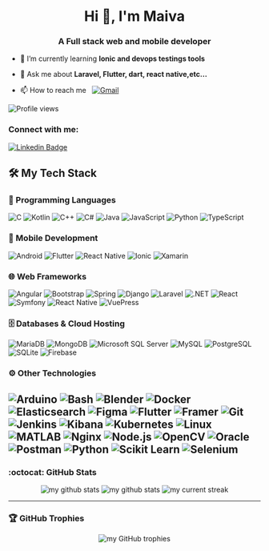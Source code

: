 
<h1 align="center">Hi 👋, I'm Maiva </h1>
<h3 align="center">A Full stack web and mobile developer</h3>


- 🌱 I’m currently learning **Ionic and devops testings tools**

- 💬 Ask me about **Laravel, Flutter, dart, react native,etc...**

- 📫 How to reach me &nbsp; [![Gmail](https://img.shields.io/badge/Gmail-D14836?style=for-the-badge&logo=gmail&logoColor=white)](mailto:maiva.magnifouet@2025.ucac-icam)

![Profile views](https://komarev.com/ghpvc/?username=maiva-hub&label=Profile%20views&color=0e75b6&style=for-the-badge)

<h3 align="left">Connect with me:</h3>

[![Linkedin Badge](https://img.shields.io/badge/-linkedin-blue?style=for-the-badge&logo=Linkedin&logoColor=white&link=https://www.linkedin.com/in/maiva-schela-magnifouet-zefack-24938a238/)](https://www.linkedin.com/in/maiva-schela-magnifouet-zefack-24938a238/)

## 🛠️ My Tech Stack

### :toolbox: Programming Languages

![C](https://img.shields.io/badge/C-00599C?style=for-the-badge&logo=c&logoColor=white)
![Kotlin](https://img.shields.io/badge/Kotlin-0095D5.svg?style=for-the-badge&logo=kotlin&logoColor=white)
![C++](https://img.shields.io/badge/C++-00599C?style=for-the-badge&logo=cplusplus&logoColor=white)
![C#](https://img.shields.io/badge/C%23-239120?style=for-the-badge&logo=csharp&logoColor=white)
![Java](https://img.shields.io/badge/Java-007396?style=for-the-badge&logo=java&logoColor=white)
![JavaScript](https://img.shields.io/badge/JavaScript-F7DF1E.svg?style=for-the-badge&logo=javascript&logoColor=black)
![Python](https://img.shields.io/badge/Python-3776AB.svg?style=for-the-badge&logo=python&logoColor=white)
![TypeScript](https://img.shields.io/badge/TypeScript-3178C6.svg?style=for-the-badge&logo=typescript&logoColor=white)

### 📱 Mobile Development

![Android](https://img.shields.io/badge/Android-3DDC84?style=for-the-badge&logo=android&logoColor=white)
![Flutter](https://img.shields.io/badge/Flutter-02569B?style=for-the-badge&logo=flutter&logoColor=white)
![React Native](https://img.shields.io/badge/React_Native-20232A?style=for-the-badge&logo=react&logoColor=61DAFB)
![Ionic](https://img.shields.io/badge/Ionic-3880FF?style=for-the-badge&logo=ionic&logoColor=white)
![Xamarin](https://img.shields.io/badge/Xamarin-3498DB?style=for-the-badge&logo=xamarin&logoColor=white)

### :globe_with_meridians: Web Frameworks

![Angular](https://img.shields.io/badge/Angular-DD0031?style=for-the-badge&logo=angular&logoColor=white)
![Bootstrap](https://img.shields.io/badge/Bootstrap-7952B3?style=for-the-badge&logo=bootstrap&logoColor=white)
![Spring](https://img.shields.io/badge/Spring-6DB33F.svg?style=for-the-badge&logo=spring&logoColor=white)
![Django](https://img.shields.io/badge/Django-092E20?style=for-the-badge&logo=django&logoColor=white)
![Laravel](https://img.shields.io/badge/Laravel-FF2D20.svg?style=for-the-badge&logo=laravel&logoColor=white)
![.NET](https://img.shields.io/badge/.NET-512BD4?style=for-the-badge&logo=dotnet&logoColor=white)
![React](https://img.shields.io/badge/React-20232A.svg?style=for-the-badge&logo=react&logoColor=61DAFB)
![Symfony](https://img.shields.io/badge/Symfony-000000.svg?style=for-the-badge&logo=symfony&logoColor=white)
![React Native](https://img.shields.io/badge/React%20Native-20232A.svg?style=for-the-badge&logo=react&logoColor=61DAFB)
![VuePress](https://img.shields.io/badge/VuePress-35495E.svg?style=for-the-badge&logo=vue.js&logoColor=4FC08D)

### 🗄️ Databases & Cloud Hosting

![MariaDB](https://img.shields.io/badge/MariaDB-003545.svg?style=for-the-badge&logo=mariadb&logoColor=white)
![MongoDB](https://img.shields.io/badge/MongoDB-47A248.svg?style=for-the-badge&logo=mongodb&logoColor=white)
![Microsoft SQL Server](https://img.shields.io/badge/Microsoft%20SQL%20Server-CC2927.svg?style=for-the-badge&logo=microsoft-sql-server&logoColor=white)
![MySQL](https://img.shields.io/badge/MySQL-4479A1.svg?style=for-the-badge&logo=mysql&logoColor=white)
![PostgreSQL](https://img.shields.io/badge/PostgreSQL-336791.svg?style=for-the-badge&logo=postgresql&logoColor=white)
![SQLite](https://img.shields.io/badge/SQLite-003B57.svg?style=for-the-badge&logo=sqlite&logoColor=white)
![Firebase](https://img.shields.io/badge/Firebase-FFCA28?style=for-the-badge&logo=firebase&logoColor=white)

### :gear: Other Technologies

<!-- Add other categories and technologies as needed -->


![Arduino](https://img.shields.io/badge/Arduino-00979D?style=for-the-badge&logo=arduino&logoColor=white)
![Bash](https://img.shields.io/badge/Bash-4EAA25?style=for-the-badge&logo=gnu-bash&logoColor=white)
![Blender](https://img.shields.io/badge/Blender-F5792A?style=for-the-badge&logo=blender&logoColor=white)
![Docker](https://img.shields.io/badge/Docker-2496ED?style=for-the-badge&logo=docker&logoColor=white)
![Elasticsearch](https://img.shields.io/badge/Elasticsearch-005571?style=for-the-badge&logo=elasticsearch&logoColor=white)
![Figma](https://img.shields.io/badge/Figma-F24E1E?style=for-the-badge&logo=figma&logoColor=white)
![Flutter](https://img.shields.io/badge/Flutter-02569B?style=for-the-badge&logo=flutter&logoColor=white)
![Framer](https://img.shields.io/badge/Framer-0055FF?style=for-the-badge&logo=framer&logoColor=white)
![Git](https://img.shields.io/badge/Git-F05032?style=for-the-badge&logo=git&logoColor=white)
![Jenkins](https://img.shields.io/badge/Jenkins-D24939.svg?style=for-the-badge&logo=jenkins&logoColor=white)
![Kibana](https://img.shields.io/badge/Kibana-005571.svg?style=for-the-badge&logo=kibana&logoColor=white)
![Kubernetes](https://img.shields.io/badge/Kubernetes-326CE5.svg?style=for-the-badge&logo=kubernetes&logoColor=white)
![Linux](https://img.shields.io/badge/Linux-FCC624.svg?style=for-the-badge&logo=linux&logoColor=black)
![MATLAB](https://img.shields.io/badge/MATLAB-0076A8.svg?style=for-the-badge&logo=mathworks&logoColor=white)
![Nginx](https://img.shields.io/badge/Nginx-009639.svg?style=for-the-badge&logo=nginx&logoColor=white)
![Node.js](https://img.shields.io/badge/Node.js-339933.svg?style=for-the-badge&logo=node.js&logoColor=white)
![OpenCV](https://img.shields.io/badge/OpenCV-5C3EE8.svg?style=for-the-badge&logo=opencv&logoColor=white)
![Oracle](https://img.shields.io/badge/Oracle-F80000.svg?style=for-the-badge&logo=oracle&logoColor=white)
![Postman](https://img.shields.io/badge/Postman-FF6C37.svg?style=for-the-badge&logo=postman&logoColor=white)
![Python](https://img.shields.io/badge/Python-3776AB.svg?style=for-the-badge&logo=python&logoColor=white)
![Scikit Learn](https://img.shields.io/badge/Scikit%20Learn-F7931E.svg?style=for-the-badge&logo=scikit-learn&logoColor=white)
![Selenium](https://img.shields.io/badge/Selenium-43B02A.svg?style=for-the-badge&logo=selenium&logoColor=white)
---

### :octocat: GitHub Stats

<div align="center">

  ![my github stats](https://github-readme-stats.vercel.app/api/top-langs?username=maiva-hub&show_icons=true&locale=en&langs_count=8&layout=compact)
  ![my github stats](https://github-readme-stats.vercel.app/api?username=maiva-hub&show_icons=true&locale=en)
  ![my current streak](https://github-readme-streak-stats.herokuapp.com/?user=maiva-hub&)

</div>

---

### 🏆 GitHub Trophies

<div align="center">

  ![my GitHub trophies](https://github-profile-trophy.vercel.app/?username=maiva-hub&title=MultiLanguage,Commits,Followers,Experience,Repositories,Stars,PullRequest,Issues)

</div>
